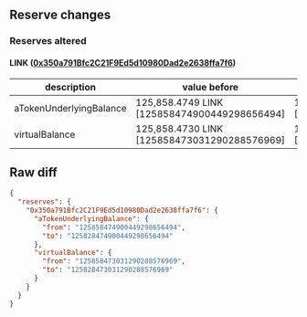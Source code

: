 ## Reserve changes

### Reserves altered

#### LINK ([0x350a791Bfc2C21F9Ed5d10980Dad2e2638ffa7f6](https://optimistic.etherscan.io/address/0x350a791Bfc2C21F9Ed5d10980Dad2e2638ffa7f6))

| description | value before | value after |
| --- | --- | --- |
| aTokenUnderlyingBalance | 125,858.4749 LINK [125858474900449298656494] | 125,828.4749 LINK [125828474900449298656494] |
| virtualBalance | 125,858.4730 LINK [125858473031290288576969] | 125,828.4730 LINK [125828473031290288576969] |


## Raw diff

```json
{
  "reserves": {
    "0x350a791Bfc2C21F9Ed5d10980Dad2e2638ffa7f6": {
      "aTokenUnderlyingBalance": {
        "from": "125858474900449298656494",
        "to": "125828474900449298656494"
      },
      "virtualBalance": {
        "from": "125858473031290288576969",
        "to": "125828473031290288576969"
      }
    }
  }
}
```